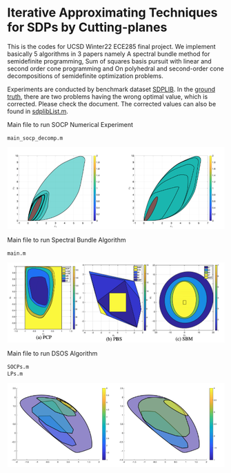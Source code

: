 # Iterative Approximating Techniques for SDPs by Cutting-planes

This is the codes for UCSD Winter22 ECE285 final project. We implement basically 5 algorithms in 3 papers namely A spectral bundle method for semidefinite programming, Sum of squares basis pursuit with linear and second order cone programming and On polyhedral and second-order cone decompositions of semidefinite optimization problems.

Experiments are conducted by benchmark dataset [SDPLIB](http://euler.nmt.edu/~brian/sdplib/). In the [ground truth](ref/dataset/sdplib.pdf), there are two problems having the wrong optimal value, which is corrected. Please check the document. The corrected values can also be found in [sdplibList.m](sdplibList.m).

Main file to run SOCP Numerical Experiment

```
main_socp_decomp.m
```

![socp_decomp](./imgs/socp.png)

Main file to run Spectral Bundle Algorithm

```
main.m
```

![sbm](./imgs/sbm.png)

Main file to run DSOS Algorithm

```
SOCPs.m
LPs.m
```

![dsos](./imgs/dsos.png)
